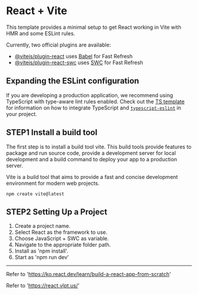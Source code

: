 # React + Vite

This template provides a minimal setup to get React working in Vite with HMR and some ESLint rules.

Currently, two official plugins are available:

- [@vitejs/plugin-react](https://github.com/vitejs/vite-plugin-react/blob/main/packages/plugin-react) uses [Babel](https://babeljs.io/) for Fast Refresh
- [@vitejs/plugin-react-swc](https://github.com/vitejs/vite-plugin-react/blob/main/packages/plugin-react-swc) uses [SWC](https://swc.rs/) for Fast Refresh

## Expanding the ESLint configuration

If you are developing a production application, we recommend using TypeScript with type-aware lint rules enabled. Check out the [TS template](https://github.com/vitejs/vite/tree/main/packages/create-vite/template-react-ts) for information on how to integrate TypeScript and [`typescript-eslint`](https://typescript-eslint.io) in your project.


## STEP1 Install a build tool
The first step is to install a build tool vite. This build tools provide features to package and run source code, provide a development server for local development and a build command to deploy your app to a production server.


Vite is a build tool that aims to provide a fast and concise development environment for modern web projects.

```
npm create vite@latest
```

## STEP2 Setting Up a Project
1. Create a project name.
2. Select React as the framework to use.
3. Choose JavaScript + SWC as variable.
4. Navigate to the appropriate folder path.
5. Install as 'npm install'.
6. Start as 'npm run dev' 

---

Refer to 'https://ko.react.dev/learn/build-a-react-app-from-scratch'

Refer to 'https://react.vlpt.us/'
